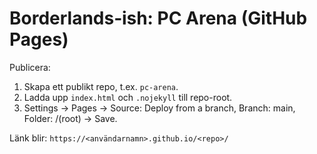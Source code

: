 # Borderlands‑ish: PC Arena (GitHub Pages)

Publicera:
1) Skapa ett publikt repo, t.ex. `pc-arena`.
2) Ladda upp `index.html` och `.nojekyll` till repo-root.
3) Settings → Pages → Source: Deploy from a branch, Branch: main, Folder: /(root) → Save.

Länk blir: `https://<användarnamn>.github.io/<repo>/`
